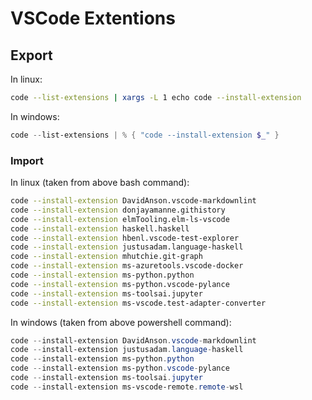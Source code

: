 # VSCode Extentions

## Export

In linux:

```bash
code --list-extensions | xargs -L 1 echo code --install-extension
```

In windows:

```powershell
code --list-extensions | % { "code --install-extension $_" }
```

### Import

In linux (taken from above bash command):

```bash
code --install-extension DavidAnson.vscode-markdownlint
code --install-extension donjayamanne.githistory
code --install-extension elmTooling.elm-ls-vscode
code --install-extension haskell.haskell
code --install-extension hbenl.vscode-test-explorer
code --install-extension justusadam.language-haskell
code --install-extension mhutchie.git-graph
code --install-extension ms-azuretools.vscode-docker
code --install-extension ms-python.python
code --install-extension ms-python.vscode-pylance
code --install-extension ms-toolsai.jupyter
code --install-extension ms-vscode.test-adapter-converter
```

In windows (taken from above powershell command):

```powershell
code --install-extension DavidAnson.vscode-markdownlint
code --install-extension justusadam.language-haskell
code --install-extension ms-python.python
code --install-extension ms-python.vscode-pylance
code --install-extension ms-toolsai.jupyter
code --install-extension ms-vscode-remote.remote-wsl
```
